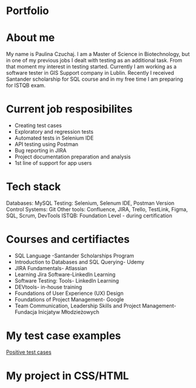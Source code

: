 # Portfolio
# About me 
My name is Paulina Czuchaj. I am a Master of Science in Biotechnology, but in one of my previous jobs I dealt with testing as an additional task. From that moment my interest in testing started. Currently I am working as a software tester in GIS Support company in Lublin. Recently I received Santander scholarship for SQL course and in my free time I am preparing for ISTQB exam.

# Current job resposibilites 
* Creating test cases
* Exploratory and regression tests 
* Automated tests in Selenium IDE 
* API testing using Postman
* Bug reporting in JIRA 
* Project documentation preparation and analysis
* 1st line of support for app users 

# Tech stack 
Databases: MySQL
Testing: Selenium, Selenum IDE, Postman
Version Control Systems: Git
Other tools: Confluence, JIRA, Trello, TestLink, Figma, SQL, Scrum, DevTools
ISTQB: Foundation Level - during certification


# Courses and certifiactes
* SQL Language -Santander Scholarships Program
* Introduction to Databases and SQL Querying- Udemy
* JIRA Fundamentals- Atlassian  
* Learning Jira Software-LinkedIn Learning
* Software Testing: Tools- LinkedIn Learning
* DEVtools- in-house training 
* Foundations of User Experience (UX) Design
* Foundations of Project Management- Google 
* Team Communication, Leadership Skills and Project Management-Fundacja Inicjatyw Młodzieżowych

# My test case examples
[Positive test cases](https://docs.google.com/document/d/1ho-UH3BU3c3q3g4pbaoWrF238O0MqoF1/edit#)

# My project in CSS/HTML 

